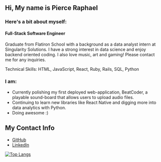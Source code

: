 ## Hi, My name is Pierce Raphael
### Here's a bit about myself:

#### Full-Stack Software Engineer

Graduate from Flatiron School with a background as a data analyst intern at Singularity Solutions. I have a strong interest in data science and enjoy backend oriented coding. I also love music, art and gaming! Please contact me for any inquiries.

Technical Skills: HTML, JavaScript, React, Ruby, Rails, SQL, Python

### I am:
- Currently polishing my first deployed web-application, BeatCoder, a playable sound-board that allows users to upload audio files.
- Continuing to learn new libraries like React Native and digging more into data analytics with Python.
- Doing awesome :)

## My Contact Info
- [GitHub](https://github.com/praphael-gh)
- [LinkedIn](https://www.linkedin.com/in/pierce-raphael-947211226/)


[![Top Langs](https://github-readme-stats.vercel.app/api/top-langs/?username=praphael-gh&layout=compact&theme=outrun)](https://github.com/anuraghazra/github-readme-stats)



